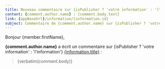 ```yaml
---
title: Nouveau commentaire sur {isPublisher ? 'votre information' : 'l\'information'} "{information.title}"
content: {comment.author.name} : {comment.body.text}
link: {appBaseUrl}/information/{information.id}
subject: Commentaire de {comment.author.name} sur {isPublisher ? 'votre information' : 'l\'information'} "{information.title}"
---
```


Bonjour {member.firstName},

**{comment.author.name}** a écrit un commentaire sur {isPublisher ? 'votre information' : 'l\'information'} [{information.title}]({appBaseUrl}/information/{information.id}) :

> {verbatim(comment.body)}
